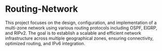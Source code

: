 # Routing-Network
This project focuses on the design, configuration, and implementation of a multi-zone network using various routing protocols including OSPF, EIGRP, and RIPv2. The goal is to establish a scalable and efficient network infrastructure across multiple geographical zones, ensuring connectivity, optimized routing, and IPv6 integration.
